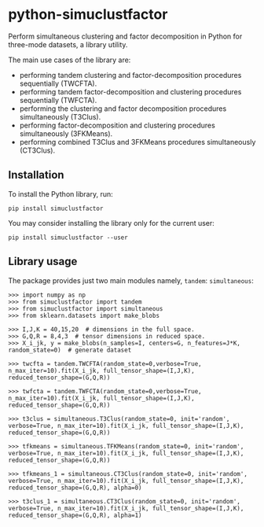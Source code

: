 python-simuclustfactor
===============

Perform simultaneous clustering and factor decomposition in Python for 
three-mode datasets, a library utility.

The main use cases of the library are:

-   performing tandem clustering and factor-decomposition procedures sequentially (TWCFTA).
-   performing tandem factor-decomposition and clustering procedures sequentially (TWFCTA).
-   performing the clustering and factor decomposition procedures simultaneously (T3Clus).
-   performing factor-decomposition and clustering procedures simultaneously (3FKMeans).
-   performing combined T3Clus and 3FKMeans procedures simultaneously (CT3Clus).

Installation
------------

To install the Python library, run:

```shell
pip install simuclustfactor
```

You may consider installing the library only for the current user:

```shell
pip install simuclustfactor --user
```

Library usage
-------------

The package provides just two main modules namely,
  `tandem`: 
  `simultaneous`:

<!-- ```pycon
>>> from simuclustfactor import tandem
>>> from tensor import Unfold

>>> X_i_j_k = [[[1,2,3,8],[9,1,2,3],[0,3,6,3]], [[5,1,9,3],[9,1,4,5],[7,2,0,3]],
...            [[7,5,6,8],[3,6,4,7],[3,9,0,7]], [[7,5,6,1],[3,6,5,7],[9,2,8,1]]]
>>> X_i_jk = Unfold(X_i_j_k, mode=1)
>>> I,J,K = 3,4,4  # dimension of the tensor in the fullspace
>>> G,Q,R = 2,3,1  # dimension of tensor in the reduced space
>>> twcfta_res = TWCFTA().fit(X_i_jk=X_i_jk, full_tensor_shape=(I,J,K), reduced_tensor_shape=(G,Q,R))
``` -->

```pycon
>>> import numpy as np
>>> from simuclustfactor import tandem
>>> from simuclustfactor import simultaneous
>>> from sklearn.datasets import make_blobs

>>> I,J,K = 40,15,20  # dimensions in the full space.
>>> G,Q,R = 8,4,3  # tensor dimensions in reduced space.  
>>> X_i_jk, y = make_blobs(n_samples=I, centers=G, n_features=J*K, random_state=0)  # generate dataset

>>> twcfta = tandem.TWCFTA(random_state=0,verbose=True, n_max_iter=10).fit(X_i_jk, full_tensor_shape=(I,J,K), reduced_tensor_shape=(G,Q,R))

>>> twfcta = tandem.TWFCTA(random_state=0,verbose=True, n_max_iter=10).fit(X_i_jk, full_tensor_shape=(I,J,K), reduced_tensor_shape=(G,Q,R))

>>> t3clus = simultaneous.T3Clus(random_state=0, init='random', verbose=True, n_max_iter=10).fit(X_i_jk, full_tensor_shape=(I,J,K), reduced_tensor_shape=(G,Q,R))

>>> tfkmeans = simultaneous.TFKMeans(random_state=0, init='random', verbose=True, n_max_iter=10).fit(X_i_jk, full_tensor_shape=(I,J,K), reduced_tensor_shape=(G,Q,R))

>>> tfkmeans_1 = simultaneous.CT3Clus(random_state=0, init='random', verbose=True, n_max_iter=10).fit(X_i_jk, full_tensor_shape=(I,J,K), reduced_tensor_shape=(G,Q,R), alpha=0)

>>> t3clus_1 = simultaneous.CT3Clus(random_state=0, init='random', verbose=True, n_max_iter=10).fit(X_i_jk, full_tensor_shape=(I,J,K), reduced_tensor_shape=(G,Q,R), alpha=1)
```